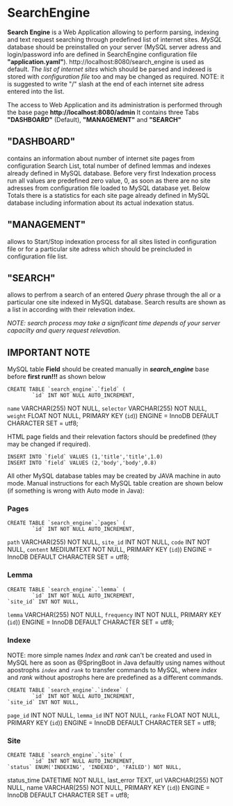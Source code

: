 # SearchEngine

**Search Engine** is a Web Application allowing to perform parsing, indexing and text request searching through predefined list of internet sites.
_MySQL_ database should be preinstalled on your server (MySQL server adress and login/password info are defined in SearchEngine configuration file **"application.yaml"**).
http://localhost:8080/search_engine is used as default.
_The list of internet sites_ which should be parsed and indexed is stored with _configuration file_ too and may be changed as required.
NOTE: it is suggested to write "/" slash at the end of each internet site adress entered into the list.

The access to Web Application and its administration is performed through the base page **http://localhost:8080/admin**
It contains three Tabs **"DASHBOARD"** (Default), **"MANAGEMENT"** and **"SEARCH"**

## "DASHBOARD"
contains an information about number of internet site pages from configuration Search List, total number of defined lemmas and indexes already defined in MySQL database.
Before very first Indexation process run all values are predefined zero value, 0, as soon as there are no site adresses from configuration file loaded to MySQL database yet.
Below Totals there is a statistics for each site page already defined in MySQL database including information about its actual indexation status.

## "MANAGEMENT"
allows to Start/Stop indexation process for all sites listed in configuration file or for a particular site adress which should be preincluded in configuration file list.

## "SEARCH"
allows to perfrom a search of an entered _Query_ phrase through the all or a particular one site indexed in MySQL database.
Search results are shown as a list in according with their relevation index.

_NOTE: search process may take a significant time depends of your server capacilty and query request relevation._

## IMPORTANT NOTE
MySQL table **Field** should be created manually in _**search_engine**_ base before **first run!!!** as shown below

    CREATE TABLE `search_engine`.`field` (
            `id` INT NOT NULL AUTO_INCREMENT,
  `name` VARCHAR(255) NOT NULL,
  `selector` VARCHAR(255) NOT NULL,
            `weight` FLOAT NOT NULL,
    PRIMARY KEY (`id`))
    ENGINE = InnoDB
    DEFAULT CHARACTER SET = utf8;

HTML page fields and their relevation factors should be predefined (they may be changed if required).

    INSERT INTO `field` VALUES (1,'title','title',1.0)
    INSERT INTO `field` VALUES (2,'body','body',0.8)
    
All other MySQL database tables may be created by JAVA machine in auto mode.
Manual instructions for each MySQL table creation are shown below (if something is wrong with Auto mode in Java):

### Pages

    CREATE TABLE `search_engine`.`pages` (
            `id` INT NOT NULL AUTO_INCREMENT,
  `path` VARCHAR(255) NOT NULL,
    `site_id` INT NOT NULL,
  `code` INT NOT NULL,
            `content` MEDIUMTEXT NOT NULL,
    PRIMARY KEY (`id`))
    ENGINE = InnoDB
    DEFAULT CHARACTER SET = utf8;
    
### Lemma

    CREATE TABLE `search_engine`.`lemma` (
            `id` INT NOT NULL AUTO_INCREMENT,
    `site_id` INT NOT NULL,
  `lemma` VARCHAR(255) NOT NULL,
            `frequency` INT NOT NULL,
    PRIMARY KEY (`id`))
    ENGINE = InnoDB
    DEFAULT CHARACTER SET = utf8;
    
### Indexe
NOTE: more simple names _Index_ and _rank_ can't be created and used in MySQL here as soon as @SpringBoot in Java defaultly using names without apostrophs _`index`_ and _`rank`_
to transfer commands to MySQL, where _index_ and _rank_ without apostrophs here are predefined as a different commands.

    CREATE TABLE `search_engine`.`indexe` (
            `id` INT NOT NULL AUTO_INCREMENT,
    `site_id` INT NOT NULL,
  `page_id` INT NOT NULL,
            `lemma_id` INT NOT NULL,
    `ranke` FLOAT NOT NULL,
    PRIMARY KEY (`id`))
    ENGINE = InnoDB
    DEFAULT CHARACTER SET = utf8;
    
### Site

    CREATE TABLE `search_engine`.`site` (
            `id` INT NOT NULL AUTO_INCREMENT,
    `status` ENUM('INDEXING', 'INDEXED', 'FAILED') NOT NULL,
  status_time DATETIME NOT NULL,
            last_error TEXT,
    url VARCHAR(255) NOT NULL,
    name VARCHAR(255) NOT NULL,
    PRIMARY KEY (`id`))
    ENGINE = InnoDB
    DEFAULT CHARACTER SET = utf8;

